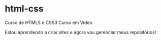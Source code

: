 # html-css
 Curso de HTML5 e CSS3 Curso em Vídeo


Estou aprendendo a criar sites e agora vou gerenciar meus repositórios!